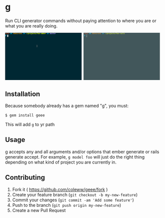 # g

Run CLI generator commands without paying attention to where you are or what you are really doing.

![demo](./g-demo.gif)

## Installation

Because somebody already has a gem named "g", you must:

    $ gem install geee

This will add `g` to yr path

## Usage

g accepts any and all arguments and/or options that ember generate or rails generate accept. For example, `g model foo` will just do the right thing depending on what kind of project you are currently in.

## Contributing

1. Fork it ( https://github.com/coleww/geee/fork )
2. Create your feature branch (`git checkout -b my-new-feature`)
3. Commit your changes (`git commit -am 'Add some feature'`)
4. Push to the branch (`git push origin my-new-feature`)
5. Create a new Pull Request
